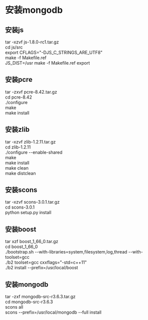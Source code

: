 # 安装mongodb

## 安装js
tar -xzvf js-1.8.0-rc1.tar.gz  
cd js/src  
export CFLAGS="-DJS_C_STRINGS_ARE_UTF8"  
make -f Makefile.ref  
JS_DIST=/usr make -f Makefile.ref export  

## 安装pcre
tar -zxvf pcre-8.42.tar.gz  
cd pcre-8.42  
./configure  
make  
make install  

## 安装zlib
tar -xzvf zlib-1.2.11.tar.gz  
cd zlib-1.2.11  
./configure --enable-shared  
make  
make install  
make clean  
make distclean  

## 安装scons
tar -xzvf scons-3.0.1.tar.gz  
cd scons-3.0.1  
python setup.py install  

## 安装boost
tar xzf boost_1_66_0.tar.gz  
cd boost_1_66_0  
./bootstrap.sh --with-libraries=system,filesystem,log,thread --with-toolset=gcc  
./b2 toolset=gcc cxxflags="-std=c++11"  
./b2 install --prefix=/usr/local/boost  

## 安装mongodb
tar -zxf mongodb-src-r3.6.3.tar.gz  
cd mongodb-src-r3.6.3  
scons all  
scons --prefix=/usr/local/mongodb --full install  
